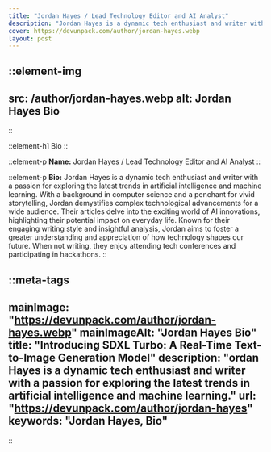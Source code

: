 ```yaml
---
title: "Jordan Hayes / Lead Technology Editor and AI Analyst"
description: "Jordan Hayes is a dynamic tech enthusiast and writer with a passion for exploring the latest trends in artificial intelligence and machine learning. "
cover: https://devunpack.com/author/jordan-hayes.webp
layout: post
---
```


::element-img
---
src: /author/jordan-hayes.webp
alt: Jordan Hayes Bio
---
::

::element-h1
Bio
::

::element-p
**Name:** Jordan Hayes / Lead Technology Editor and AI Analyst
::

::element-p
**Bio:** Jordan Hayes is a dynamic tech enthusiast and writer with a passion for exploring the latest trends in artificial intelligence and machine learning. With a background in computer science and a penchant for vivid storytelling, Jordan demystifies complex technological advancements for a wide audience. Their articles delve into the exciting world of AI innovations, highlighting their potential impact on everyday life. Known for their engaging writing style and insightful analysis, Jordan aims to foster a greater understanding and appreciation of how technology shapes our future. When not writing, they enjoy attending tech conferences and participating in hackathons.
::

::meta-tags
---
mainImage: "https://devunpack.com/author/jordan-hayes.webp"
mainImageAlt: "Jordan Hayes Bio"
title: "Introducing SDXL Turbo: A Real-Time Text-to-Image Generation Model"
description: "ordan Hayes is a dynamic tech enthusiast and writer with a passion for exploring the latest trends in artificial intelligence and machine learning."
url: "https://devunpack.com/author/jordan-hayes"
keywords: "Jordan Hayes, Bio"
---
::